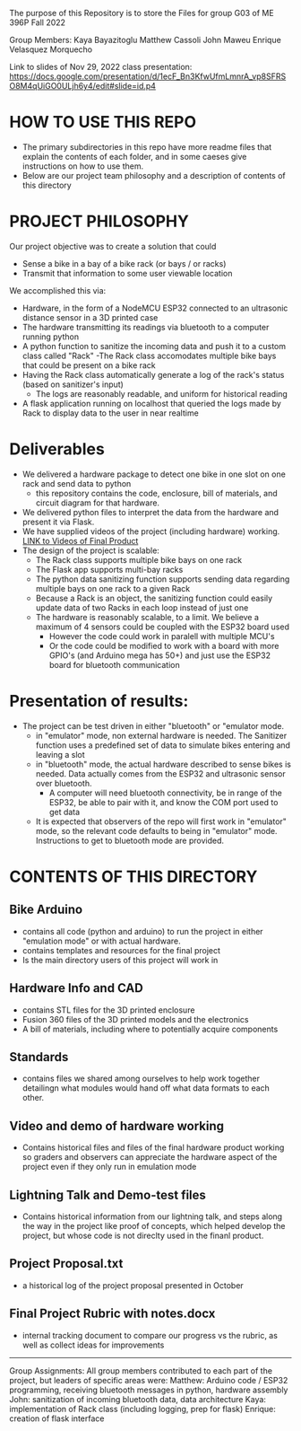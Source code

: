The purpose of this Repository is to store the Files for group G03 of ME 396P Fall 2022

Group Members: 
Kaya	Bayazitoglu
Matthew	Cassoli
John	Maweu
Enrique	Velasquez Morquecho

Link to slides of Nov 29, 2022 class presentation:
https://docs.google.com/presentation/d/1ecF_Bn3KfwUfmLmnrA_vp8SFRSO8M4qUiGO0ULjh6y4/edit#slide=id.p4

# HOW TO USE THIS REPO
* The primary subdirectories in this repo have more readme files that explain the contents of each folder, and in some caeses give instructions on how to use them.
* Below are our project team philosophy and a description of contents of this directory

# PROJECT PHILOSOPHY
Our project objective was to create a solution that could
* Sense a bike in a bay of a bike rack (or bays / or racks)
* Transmit that information to some user viewable location

We accomplished this via:
* Hardware, in the form of a NodeMCU ESP32 connected to an ultrasonic distance sensor in a 3D printed case
* The hardware transmitting its readings via bluetooth to a computer running python
* A python function to sanitize the incoming data and push it to a custom class called "Rack"
  -The Rack class accomodates multiple bike bays that could be present on a bike rack
* Having the Rack class automatically generate a log of the rack's status (based on sanitizer's input)
  - The logs are reasonably readable, and uniform for historical reading
* A flask application running on localhost that queried the logs made by Rack to display data to the user in near realtime

  
# Deliverables
* We delivered a hardware package to detect one bike in one slot on one rack and send data to python
  - this repository contains the code, enclosure, bill of materials, and circuit diagram for that hardware.
* We delivered python files to interpret the data from the hardware and present it via Flask.
* We have supplied videos of the project (including hardware) working. [LINK to Videos of Final Product](https://github.com/eavm512/ME396P-F2022-G03/tree/main/Video%20and%20demo%20of%20hardware%20working/Videos%20of%20Final%20Product)
* The design of the project is scalable:
  * The Rack class supports multiple bike bays on one rack
  * The Flask app supports multi-bay racks
  * The python data sanitizing function supports sending data regarding multiple bays on one rack to a given Rack
  * Because a Rack is an object, the sanitizing function could easily update data of two Racks in each loop instead of just one
  * The hardware is reasonably scalable, to a limit. We believe a maximum of 4 sensors could be coupled with the ESP32 board used
    * However the code could work in paralell with multiple MCU's
    * Or the code could be modified to work with a board with more GPIO's (and Arduino mega has 50+) and just use the ESP32 board for bluetooth communication
  
# Presentation of results:
* The project can be test driven in either "bluetooth" or "emulator mode.
  * in "emulator" mode, non external hardware is needed. The Sanitizer function uses a predefined set of data to simulate bikes entering and leaving a slot
  * in "bluetooth" mode, the actual hardware described to sense bikes is needed. Data actually comes from the ESP32 and ultrasonic sensor over bluetooth.
    * A computer will need bluetooth connectivity, be in range of the ESP32, be able to pair with it, and know the COM port used to get data
  * It is expected that observers of the repo will first work in "emulator" mode, so the relevant code defaults to being in "emulator" mode. Instructions to get to bluetooth mode are provided.
  
  
  
# CONTENTS OF THIS DIRECTORY
## Bike Arduino
* contains all code (python and arduino) to run the project in either "emulation mode" or with actual hardware.
* contains templates and resources for the final project
* Is the main directory users of this project will work in

## Hardware Info and CAD
* contains STL files for the 3D printed enclosure
* Fusion 360 files of the 3D printed models and the electronics
* A bill of materials, including where to potentially acquire components

## Standards
* contains files we shared among ourselves to help work together detailingn what modules would hand off what data formats to each other.

## Video and demo of hardware working
* Contains historical files and files of the final hardware product working so graders and observers can appreciate the hardware aspect of the project even if they only run in emulation mode

## Lightning Talk and Demo-test files
* Contains historical information from our lightning talk, and steps along the way in the project like proof of concepts, which helped develop the project, but whose code is not direclty used in the finanl product.

## Project Proposal.txt
* a historical log of the project proposal presented in October

## Final Project Rubric with notes.docx
* internal tracking document to compare our progress vs the rubric, as well as collect ideas for improvements

___________________________________
Group Assignments:
All group members contributed to each part of the project, but leaders of specific areas were:
Matthew: Arduino code / ESP32 programming, receiving bluetooth messages in python, hardware assembly
John: sanitization of incoming bluetooth data, data architecture
Kaya: implementation of Rack class (including logging, prep for flask)
Enrique: creation of flask interface
